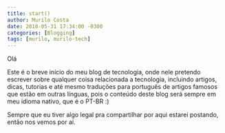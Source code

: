 ```yaml
---
title: start()
author: Murilo Costa
date: 2018-05-31 17:34:00 -0300
categories: [Blogging]
tags: [murilo, murilo-tech]
---
```


Olá

Este é o breve início do meu blog de tecnologia, onde nele pretendo escrever sobre qualquer coisa relacionada a tecnologia, incluindo artigos, dicas, tutorias e até mesmo traduções para português de artigos famosos que estão em outras línguas, pois o conteúdo deste blog será sempre em meu idioma nativo, que é o  PT-BR :)

Sempre que eu tiver algo legal pra compartilhar por aqui estarei postando, então nos vemos por aí.